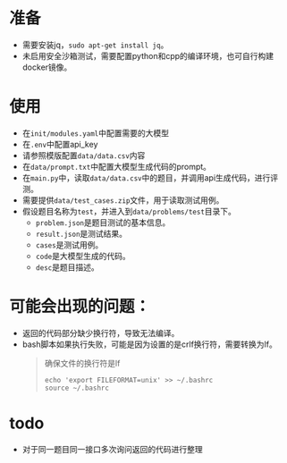 # 准备

  * 需要安装jq，`sudo apt-get install jq`。
  * 未启用安全沙箱测试，需要配置python和cpp的编译环境，也可自行构建docker镜像。
  
# 使用

* 在`init/modules.yaml`中配置需要的大模型
* 在`.env`中配置api_key
* 请参照模版配置`data/data.csv`内容
* 在`data/prompt.txt`中配置大模型生成代码的prompt。
* 在`main.py`中，读取`data/data.csv`中的题目，并调用api生成代码，进行评测。
* 需要提供`data/test_cases.zip`文件，用于读取测试用例。
* 假设题目名称为`test`，并进入到`data/problems/test`目录下。
  * `problem.json`是题目测试的基本信息。
  * `result.json`是测试结果。
  * `cases`是测试用例。
  * `code`是大模型生成的代码。
  * `desc`是题目描述。

# 可能会出现的问题：

* 返回的代码部分缺少换行符，导致无法编译。
* bash脚本如果执行失败，可能是因为设置的是crlf换行符，需要转换为lf。
  > 确保文件的换行符是lf
  > ```shell
  > echo 'export FILEFORMAT=unix' >> ~/.bashrc
  > source ~/.bashrc
  > ```

# todo

* 对于同一题目同一接口多次询问返回的代码进行整理